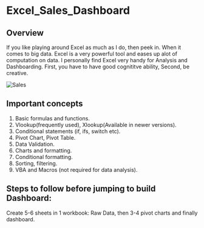 # Excel_Sales_Dashboard
## Overview 
If you like playing around Excel as much as I do, then peek in. When it comes to big data. Excel is a very powerful tool and eases up alot of computation on data. I personally find Excel very handy for Analysis and Dashboarding. First, you have to have good cognititve ability, Second, be creative.


![Sales](https://github.com/ankitasawant12/Excel_Sales_Dashboard/assets/118895788/a9a9da93-be98-4c25-8ad8-717553144662)

## Important concepts 
1. Basic formulas and functions.
2. Vlookup(frequently used), Xlookup(Available in newer versions).
3. Conditional statements (if, ifs, switch etc).
4. Pivot Chart, Pivot Table.
5. Data Validation.
6. Charts and formatting.
7. Conditional formatting.
8. Sorting, filtering.
9. VBA and Macros (not required for data analysis).

## Steps to follow before jumping to build Dashboard: 
Create 5-6 sheets in 1 workbook: Raw Data, then 3-4 pivot charts and finally dashboard.
